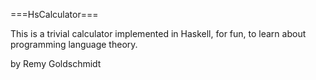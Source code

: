 ===HsCalculator===

This is a trivial calculator implemented in Haskell, for fun, to learn about programming language theory.

by Remy Goldschmidt
